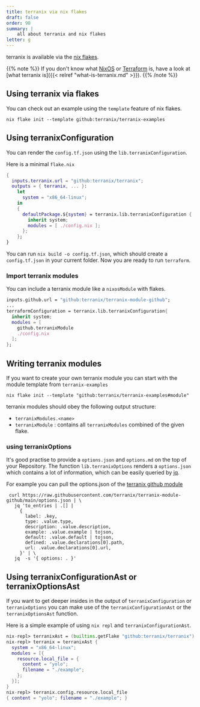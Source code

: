 ```yaml
---
title: terranix via nix flakes
draft: false
order: 90
summary: |
    all about terranix and nix flakes
letter: g
---
```


terranix is available via the [nix flakes](https://nixos.wiki/wiki/Flakes).

{{% note %}}
If you don't know what [NixOS](https://nixos.org) or
[Terraform](https://terraform.io) is, have a look at [what terranix is]({{< relref "what-is-terranix.md" >}}).
{{% /note %}}

## Using terranix via flakes

You can check out an example using the `template` feature of nix flakes.
```shell
nix flake init --template github:terranix/terranix-examples
```

## Using terranixConfiguration

You can render the `config.tf.json` using the `lib.terranixConfiguration`.

Here is a minimal `flake.nix`
```nix
{
  inputs.terranix.url = "github:terranix/terranix";
  outputs = { terranix, ... }:
    let
      system = "x86_64-linux";
    in
    {
      defaultPackage.${system} = terranix.lib.terranixConfiguration {
        inherit system;
        modules = [ ./config.nix ];
      };
    };
}
```
You can run `nix build -o config.tf.json`, which should create a `config.tf.json`
in your current folder.
Now you are ready to run `terraform`.


### Import terranix modules

You can include a terranix module like a `nixosModule` with flakes.

```nix
inputs.github.url = "github:terranix/terranix-module-github";
...
terraformConfiguration = terranix.lib.terranixConfiguration{
  inherit system;
  modules = [ 
    github.terranixModule
    ./config.nix 
  ];
};
```

## Writing terranix modules

If you want to create your own terranix module
you can start with the module template from `terranix-examples`

```shell
nix flake init --template "github:terranix/terranix-examples#module"
```

terranix modules should obey the following output structure:

* `terranixModules.<name>`
* `terranixModule` : contains all `terranixModules` combined of the given flake.

### using terranixOptions

It's good practise to provide a `options.json` and `options.md` on the top of your
Repository.
The function `lib.terranixOptions` renders a `options.json` which contains a lot of information,
which can be easily queried by [jq](https://stedolan.github.io/jq/manual/).

For example you can pull the options.json of the
[terranix github module](https://github.com/terranix/terranix-module-github)
```shell
 curl https://raw.githubusercontent.com/terranix/terranix-module-github/main/options.json | \
   jq 'to_entries | .[] |
     {
       label: .key,
       type: .value.type,
       description: .value.description,
       example: .value.example | tojson,
       default: .value.default | tojson,
       defined: .value.declarations[0].path,
       url: .value.declarations[0].url,
     }' | \
   jq  -s '{ options: . }'
```

## Using terranixConfigurationAst or terranixOptionsAst

If you want to get deeper insides in the output of `terranixConfiguration` or `terranixOptions`
you can make use of the `terranixConfigurationAst` or the `terranixOptionsAst` function.

Here is a simple example of using `nix repl` and `terranixConfigurationAst`.

```nix
nix-repl> terranixAst = (builtins.getFlake "github:terranix/terranix").lib.terranixConfigurationAst 
nix-repl> terranix = terranixAst { 
  system = "x86_64-linux";
  modules = [{ 
    resource.local_file = { 
      content = "yolo"; 
      filename = "./example";
    }; 
  }];
}
nix-repl> terranix.config.resource.local_file
{ content = "yolo"; filename = "./example"; }

```

